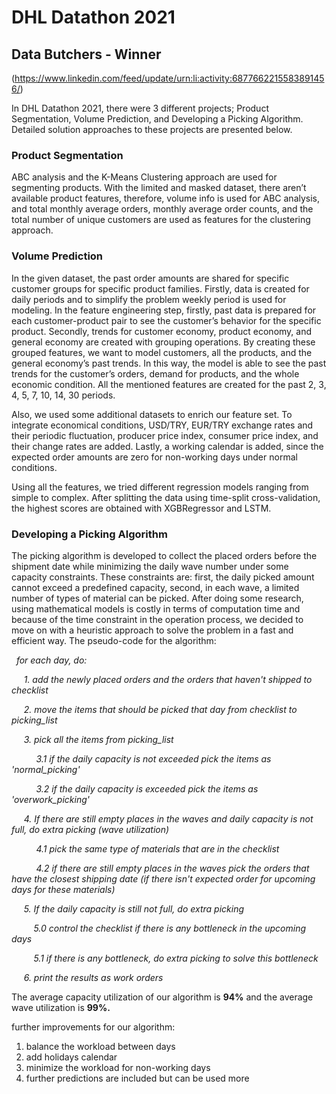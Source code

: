 # DHL Datathon 2021

## Data Butchers - Winner

(https://www.linkedin.com/feed/update/urn:li:activity:6877662215583891456/)

In DHL Datathon 2021, there were 3 different projects; Product Segmentation, Volume Prediction, and Developing a Picking Algorithm. Detailed solution approaches to these projects are presented below.

### Product Segmentation

ABC analysis and the K-Means Clustering approach are used for segmenting products. With the limited and masked dataset, there aren’t available product features, therefore, volume info is used for ABC analysis, and total monthly average orders, monthly average order counts, and the total number of unique customers are used as features for the clustering approach.

### Volume Prediction

In the given dataset, the past order amounts are shared for specific customer groups for specific product families. Firstly, data is created for daily periods and to simplify the problem weekly period is used for modeling. In the feature engineering step, firstly, past data is prepared for each customer-product pair to see the customer’s behavior for the specific product. Secondly, trends for customer economy, product economy, and general economy are created with grouping operations. By creating these grouped features, we want to model customers, all the products, and the general economy’s past trends. In this way, the model is able to see the past trends for the customer’s orders, demand for products, and the whole economic condition. All the mentioned features are created for the past 2, 3, 4, 5, 7, 10, 14, 30 periods. 

Also, we used some additional datasets to enrich our feature set. To integrate economical conditions, USD/TRY, EUR/TRY exchange rates and their periodic fluctuation, producer price index, consumer price index, and their change rates are added. Lastly, a working calendar is added, since the expected order amounts are zero for non-working days under normal conditions. 

Using all the features, we tried different regression models ranging from simple to complex. After splitting the data using time-split cross-validation, the highest scores are obtained with XGBRegressor and LSTM. 

### Developing a Picking Algorithm

The picking algorithm is developed to collect the placed orders before the shipment date while minimizing the daily wave number under some capacity constraints. These constraints are: first, the daily picked amount cannot exceed a predefined capacity, second, in each wave, a limited number of types of material can be picked. After doing some research, using mathematical models is costly in terms of computation time and because of the time constraint in the operation process, we decided to move on with a heuristic approach to solve the problem in a fast and efficient way. The pseudo-code for the algorithm:

<p><em>&nbsp;&nbsp;for each day, do:</em></p>
<p><em>&nbsp;&nbsp;&nbsp;&nbsp;&nbsp;1. add the newly placed orders and the orders that haven't shipped to checklist</em></p>
<p><em>&nbsp;&nbsp;&nbsp;&nbsp;&nbsp;2. move the items that should be picked that day from checklist to picking_list</em></p>
<p><em>&nbsp;&nbsp;&nbsp;&nbsp;&nbsp;3. pick all the items from picking_list</em></p>
<p><em>&nbsp;&nbsp;&nbsp;&nbsp;&nbsp;&nbsp;&nbsp;&nbsp;&nbsp;&nbsp;3.1 if the daily capacity is not exceeded pick the items as 'normal_picking'</em></p>
<p><em>&nbsp;&nbsp;&nbsp;&nbsp;&nbsp;&nbsp;&nbsp;&nbsp;&nbsp;&nbsp;3.2 if the daily capacity is exceeded pick the items as 'overwork_picking'</em></p>
<p><em>&nbsp;&nbsp;&nbsp;&nbsp;&nbsp;4. If there are still empty places in the waves and daily capacity is not full, do extra picking (wave utilization)</em></p>
<p><em>&nbsp;&nbsp;&nbsp;&nbsp;&nbsp;&nbsp;&nbsp;&nbsp;&nbsp;&nbsp;4.1 pick the same type of materials that are in the checklist </em></p>
<p><em>&nbsp;&nbsp;&nbsp;&nbsp;&nbsp;&nbsp;&nbsp;&nbsp;&nbsp;&nbsp;4.2 if there are still empty places in the waves pick the orders that have the closest shipping date (if there isn't expected order for upcoming days for these materials)</em></p>
<p><em>&nbsp;&nbsp;&nbsp;&nbsp;&nbsp;5. If the daily capacity is still not full, do extra picking</em></p>
<p><em>&nbsp;&nbsp;&nbsp;&nbsp;&nbsp;&nbsp;&nbsp;&nbsp;&nbsp;5.0 control the checklist if there is any bottleneck in the upcoming days</em></p>
<p><em>&nbsp;&nbsp;&nbsp;&nbsp;&nbsp;&nbsp;&nbsp;&nbsp;&nbsp;5.1 if there is any bottleneck, do extra picking to solve this bottleneck</em></p>
<p><em>&nbsp;&nbsp;&nbsp;&nbsp;&nbsp;6. print the results as work orders</em></p>

The average capacity utilization of our algorithm is **94%** and the average wave utilization is **99%.**

further improvements for our algorithm:

1. balance the workload between days
2. add holidays calendar
3. minimize the workload for non-working days
4. further predictions are included but can be used more
